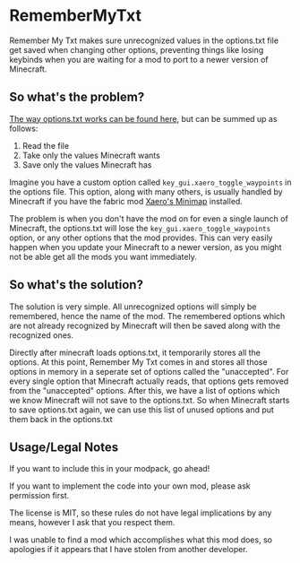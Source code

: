 # RememberMyTxt
Remember My Txt makes sure unrecognized values in the options.txt file get saved when changing other options, preventing things like losing keybinds when you are waiting for a mod to port to a newer version of Minecraft.

## So what's the problem?
[The way options.txt works can be found here](https://github.com/DuncanRuns/RememberMyTxt/blob/1.19/howoptionsworks.md), but can be summed up as follows:
1. Read the file
2. Take only the values Minecraft wants
3. Save only the values Minecraft has

Imagine you have a custom option called `key_gui.xaero_toggle_waypoints` in the options file.
This option, along with many others, is usually handled by Minecraft if you have the fabric mod [Xaero's Minimap](https://www.curseforge.com/minecraft/mc-mods/xaeros-minimap) installed.

The problem is when you don't have the mod on for even a single launch of Minecraft, the options.txt will lose the `key_gui.xaero_toggle_waypoints` option, or any other options that the mod provides.
This can very easily happen when you update your Minecraft to a newer version, as you might not be able get all the mods you want immediately.

## So what's the solution?

The solution is very simple. All unrecognized options will simply be remembered, hence the name of the mod.
The remembered options which are not already recognized by Minecraft will then be saved along with the recognized ones.

Directly after minecraft loads options.txt, it temporarily stores all the options.
At this point, Remember My Txt comes in and stores all those options in memory in a seperate set of options called the "unaccepted".
For every single option that Minecraft actually reads, that options gets removed from the "unaccepted" options.
After this, we have a list of options which we know Minecraft will not save to the options.txt.
So when Minecraft starts to save options.txt again, we can use this list of unused options and put them back in the options.txt

## Usage/Legal Notes

If you want to include this in your modpack, go ahead!

If you want to implement the code into your own mod, please ask permission first.

The license is MIT, so these rules do not have legal implications by any means, however I ask that you respect them.

I was unable to find a mod which accomplishes what this mod does, so apologies if it appears that I have stolen from another developer.
